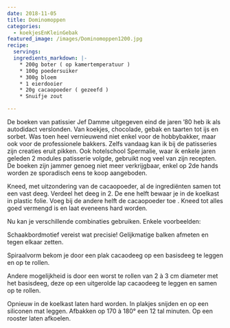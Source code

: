 ```yaml
---
date: 2018-11-05
title: Dominomoppen
categories:
  - koekjesEnKleinGebak
featured_image: /images/Dominomoppen1200.jpg
recipe:
  servings: 
  ingredients_markdown: |-
    * 200g boter ( op kamertemperatuur )
    * 100g poedersuiker 
    * 300g bloem
    * 1 eierdooier
    * 20g cacaopoeder ( gezeefd )
    * Snuifje zout

---
```

De boeken van patissier Jef Damme uitgegeven eind de jaren ’80 heb ik als autodidact verslonden.
Van koekjes, chocolade, gebak en taarten tot ijs en sorbet.
Was toen heel vernieuwend niet enkel voor de hobbybakker, maar ook voor de professionele bakkers.
Zelfs vandaag kan ik bij de patisseries zijn creaties eruit pikken. Ook hotelschool Spermalie, waar ik enkele jaren geleden 2 modules patisserie volgde, gebruikt nog veel van zijn recepten.
De boeken zijn jammer genoeg niet meer verkrijgbaar, enkel op 2de hands worden ze sporadisch eens te koop aangeboden.

<!--more-->

Kneed, met uitzondering van de cacaopoeder, al de ingrediënten samen tot een vast deeg.
Verdeel het deeg in 2.
De ene helft bewaar je in de koelkast in plastic folie.
Voeg bij de andere helft de cacaopoeder toe . Kneed tot alles goed vermengd is en laat eveneens hard worden.

Nu kan je verschillende combinaties gebruiken.
Enkele voorbeelden:

Schaakbordmotief vereist wat precisie!
Gelijkmatige balken afmeten en tegen elkaar zetten.

Spiraalvorm bekom je door een plak cacaodeeg op een basisdeeg te leggen en op te rollen.

Andere mogelijkheid is door een worst te rollen van 2 à 3 cm diameter met het basisdeeg, deze op een uitgerolde lap cacaodeeg te leggen en samen op te rollen.

Opnieuw in de koelkast laten hard worden. In plakjes snijden en op een siliconen mat leggen.
Afbakken op 170 à 180° een 12 tal minuten.
Op een rooster laten afkoelen.



